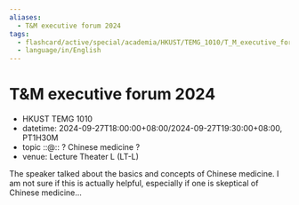 ```yaml
---
aliases:
  - T&M executive forum 2024
tags:
  - flashcard/active/special/academia/HKUST/TEMG_1010/T_M_executive_forum/2024
  - language/in/English
---
```


# T&M executive forum 2024

- HKUST TEMG 1010
- datetime: 2024-09-27T18:00:00+08:00/2024-09-27T19:30:00+08:00, PT1H30M
- topic ::@:: ? Chinese medicine ? <!--SR:!2024-11-22,4,270!2024-11-22,4,270-->
- venue: Lecture Theater L (LT-L)

The speaker talked about the basics and concepts of Chinese medicine. I am not sure if this is actually helpful, especially if one is skeptical of Chinese medicine...
